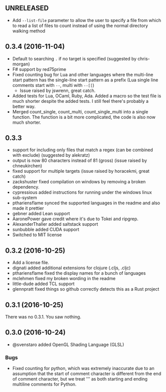 ## UNRELEASED
- Add `--list-file` parameter to allow the user to specify a file from which to read
a list of files to count instead of using the normal directory walking method

## 0.3.4 (2016-11-04)
- Default to searching `.` if no target is specified (suggested by chris-morgan)
- F# support by red75prime
- Fixed counting bug for Lua and other languages where the multi-line start pattern has the single-line
  start pattern as a prefix (Lua single line comments start with `--`, multi with `--[[`)
  - Issue raised by jswrenn, great catch.
- Added tests for Lua, OCaml, Ruby, Ada.  Added a macro so the test file is much shorter despite
  the added tests.  I still feel there's probably a better way.
- Merged count_single, count_multi, count_single_multi into a single function.  The function
  is a bit more complicated, the code is also now much shorter.

## 0.3.3
- support for including only files that match a regex (can be combined with exclude) (suggested by alekratz)
- output is now 80 characters instead of 81 (gross) (issue raised by chneukirchen)
- fixed support for multiple targets (issue raised by horacekmi, great catch)
- zackshuster fixed compilation on windows by removing a broken dependency.
- cypressious added instructions for running under the windows linux sub-system
- pthariensflame synced the supported languages in the readme and also made it prettier
- gebner added Lean support
- AaronePower gave credit where it's due to Tokei and ripgrep.
- AlexanderThaller added saltstack support
- sunbubble added CUDA support
- Switched to MIT license

## 0.3.2 (2016-10-25)
- Add a license file.
- dignati added additional extensions for clojure (.cljs, .cljc)
- pthariensflame fixed the display names for a bunch of languages
- mclehmen fixed my broken wording in the readme
- little-dude added TCL support
- glennpratt fixed things so github correctly detects this as a Rust project

## 0.3.1 (2016-10-25)
There was no 0.3.1. You saw nothing.

## 0.3.0 (2016-10-24)

- @svenstaro added OpenGL Shading Language (GLSL)

### Bugs
  - Fixed counting for python, which was extremely inaccurate due to an assumption that the
    start of comment character is different from the end of comment character, but we treat
    ''' as both starting and ending multiline comments for Python.
